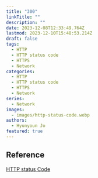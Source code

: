 ```yaml
---
title: "300"
linkTitle: ""
description: ""
date: 2023-12-08T12:33:49.764Z
lastmod: 2023-12-10T15:48:53.214Z
draft: false
tags:
  - HTTP
  - HTTP status code
  - HTTPS
  - Network
categories:
  - HTTP
  - HTTP status code
  - HTTPS
  - Network
series:
  - Network
images:
  - images/http-status-code.webp
authors:
  - Hyunyoun Jo
featured: true
---
```


## Reference

[HTTP status Code](https://developer.mozilla.org/ko/docs/Web/HTTP/Status)
